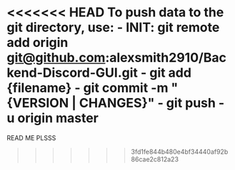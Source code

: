 <<<<<<< HEAD
To push data to the git directory, use:
    - INIT: git remote add origin git@github.com:alexsmith2910/Backend-Discord-GUI.git
    - git add {filename}
    - git commit -m "{VERSION | CHANGES}"
    - git push -u origin master
=======
READ ME PLSSS
>>>>>>> 3fd1fe844b480e4bf34440af92b86cae2c812a23
